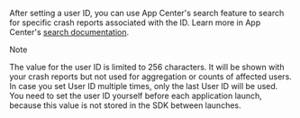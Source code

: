 After setting a user ID, you can use App Center's search feature to search for specific crash reports associated with the ID. Learn more in App Center's [search documentation](~/diagnostics/search.md). 

> [!NOTE]
> The value for the user ID is limited to 256 characters.
> It will be shown with your crash reports but not used for aggregation or counts of affected users.
> In case you set User ID multiple times, only the last User ID will be used.
> You need to set the user ID yourself before each application launch, because this value is not stored in the SDK between launches.
